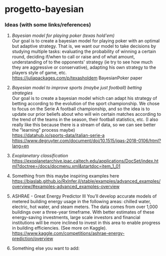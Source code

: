 # progetto-bayesian

### Ideas (with some links/references)

1. *Bayesian model for playing poker (texas hold'em)*    
Our goal is to create a bayesian model for playing poker with an optimal but adaptive strategy. That is, we want our model to take decisions by studying multiple tasks: evaluating the probability of winning a certain round, deciding if/when to call or raise and of what amount, understanding of to the opponents' strategy (ie try to see how much they are aggressive or conservative), adapting his own strategy to the players style of game, etc.    
https://juliapackages.com/p/texasholdem
BayesianPoker paper

2. *Bayesian model to improve sports (maybe just football) betting strategies*   
Our goal is to create a bayesian model which can adapt his strategy of betting according to the evolution of the sport championship. We chose to focus on the Serie A football championship, and so the idea is to update our prior beliefs about who will win certain matches according to the trend of the teams in the season, their football statistics, etc. (I also really like this because there is a stream of data, so we can see better the "learning" process maybe)      
https://datahub.io/sports-data/italian-serie-a
https://www.degruyter.com/document/doi/10.1515/jqas-2018-0106/html?lang=en


3. *Exoplanetary classification*   
https://exoplanetarchive.ipac.caltech.edu/applications/DocSet/index.html?doctree=/docs/docmenu.xml&startdoc=item_1_01

4. Something from this maybe inspiring examples here    
https://biaslab.github.io/RxInfer.jl/stable/examples/advanced_examples/overview/#examples-advanced_examples-overview

5. ASHRAE - Great Energy Predictor III
You’ll develop accurate models of metered building energy usage in the following areas: chilled water, electric, hot water, and steam meters. The data comes from over 1,000 buildings over a three-year timeframe. With better estimates of these energy-saving investments, large scale investors and financial institutions will be more inclined to invest in this area to enable progress in building efficiencies. (See more on Kaggle).
https://www.kaggle.com/competitions/ashrae-energy-prediction/overview

7. Something else you want to add:
